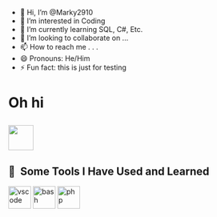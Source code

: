 - 👋 Hi, I’m @Marky2910
- 👀 I’m interested in Coding
- 🌱 I’m currently learning SQL, C#, Etc.
- 💞️ I’m looking to collaborate on ...
- 📫 How to reach me . . .
- 😄 Pronouns: He/Him
- ⚡ Fun fact: this is just for testing
<h1 background🚗;>

  Oh hi
  
</h1>
<a href="https://www.instagram.com/thepiyushmalhotra/">
  <img height="50" src="https://user-images.githubusercontent.com/46517096/166974368-9798f39f-1f46-499c-b14e-81f0a3f83a06.png"/>
</a>
<h2> 🚀 &nbsp;Some Tools I Have Used and Learned</h2>
<p align="left">
<img src="https://cdn.jsdelivr.net/gh/devicons/devicon/icons/vscode/vscode-original.svg" alt="vscode" width="45" height="45"/>
<img src="https://cdn.jsdelivr.net/gh/devicons/devicon/icons/bash/bash-original.svg" alt="bash" width="45" height="45"/>
<img src="https://cdn.jsdelivr.net/gh/devicons/devicon/icons/php/php-original.svg" alt="php" width="45" height="45"/>
</p>
<link a href: URL(https://youtu.be/9xnG75Vcw5k?feature=shared)>

<!---
Marky2910/Marky2910 is a ✨ special ✨ repository because its `README.md` (this file) appears on your GitHub profile.
You can click the Preview link to take a look at your changes.
--->

